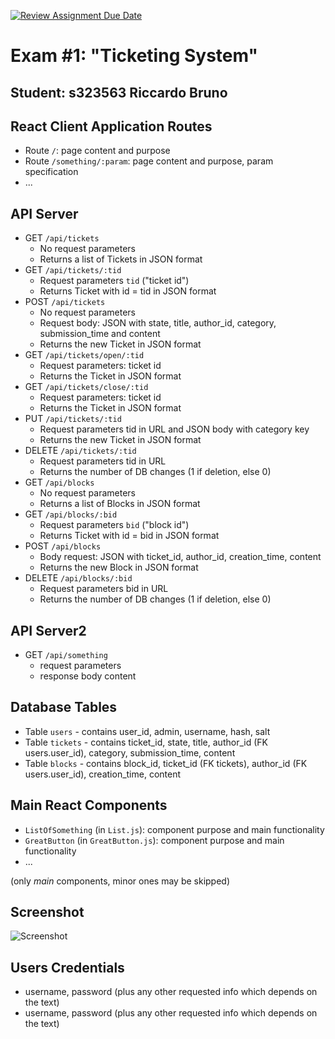 [![Review Assignment Due Date](https://classroom.github.com/assets/deadline-readme-button-24ddc0f5d75046c5622901739e7c5dd533143b0c8e959d652212380cedb1ea36.svg)](https://classroom.github.com/a/Y8bW3OQP)
# Exam #1: "Ticketing System"
## Student: s323563 Riccardo Bruno

## React Client Application Routes

- Route `/`: page content and purpose
- Route `/something/:param`: page content and purpose, param specification
- ...

## API Server

- GET `/api/tickets`
  - No request parameters
  - Returns a list of Tickets in JSON format
- GET `/api/tickets/:tid`
  - Request parameters `tid` ("ticket id")
  - Returns Ticket with id = tid in JSON format
- POST `/api/tickets`
  - No request parameters
  - Request body: JSON with state, title, author_id, category, submission_time and content
  - Returns the new Ticket in JSON format
- GET `/api/tickets/open/:tid`
  - Request parameters: ticket id
  - Returns the Ticket in JSON format
- GET `/api/tickets/close/:tid`
  - Request parameters: ticket id
  - Returns the Ticket in JSON format 
- PUT `/api/tickets/:tid`
  - Request parameters tid in URL and JSON body with category key
  - Returns the new Ticket in JSON format
- DELETE `/api/tickets/:tid`
  - Request parameters tid in URL
  - Returns the number of DB changes (1 if deletion, else 0)
- GET `/api/blocks`
  - No request parameters
  - Returns a list of Blocks in JSON format
- GET `/api/blocks/:bid`
  - Request parameters `bid` ("block id")
  - Returns Ticket with id = bid in JSON format
- POST `/api/blocks`
  - Body request: JSON with ticket_id, author_id, creation_time, content
  - Returns the new Block in JSON format
- DELETE `/api/blocks/:bid`
  - Request parameters bid in URL
  - Returns the number of DB changes (1 if deletion, else 0)

## API Server2

- GET `/api/something`
  - request parameters
  - response body content


## Database Tables

- Table `users` - contains user_id, admin, username, hash, salt
- Table `tickets` - contains ticket_id, state, title, author_id (FK users.user_id), category, submission_time, content
- Table `blocks` - contains block_id, ticket_id (FK tickets), author_id (FK users.user_id), creation_time, content

## Main React Components

- `ListOfSomething` (in `List.js`): component purpose and main functionality
- `GreatButton` (in `GreatButton.js`): component purpose and main functionality
- ...

(only _main_ components, minor ones may be skipped)

## Screenshot

![Screenshot](./img/screenshot.png)

## Users Credentials

- username, password (plus any other requested info which depends on the text)
- username, password (plus any other requested info which depends on the text)

